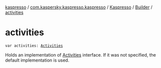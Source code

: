 [kaspresso](../../../index.md) / [com.kaspersky.kaspresso.kaspresso](../../index.md) / [Kaspresso](../index.md) / [Builder](index.md) / [activities](./activities.md)

# activities

`var activities: `[`Activities`](../../../com.kaspersky.kaspresso.device.activities/-activities/index.md)

Holds an implementation of [Activities](../../../com.kaspersky.kaspresso.device.activities/-activities/index.md) interface. If it was not specified, the default implementation is used.

